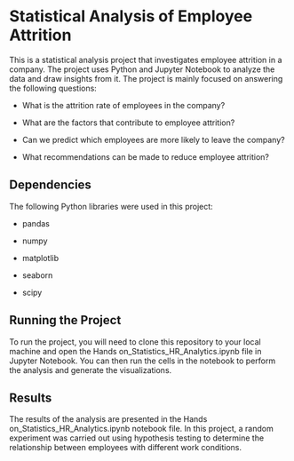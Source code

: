 # Statistical Analysis of Employee Attrition


This is a statistical analysis project that investigates employee attrition in a company. The project uses Python and Jupyter Notebook to analyze the data and draw insights from it. The project is mainly focused on answering the following questions:

- What is the attrition rate of employees in the company?

- What are the factors that contribute to employee attrition?

- Can we predict which employees are more likely to leave the company?

- What recommendations can be made to reduce employee attrition?


## Dependencies

The following Python libraries were used in this project:

- pandas

- numpy

- matplotlib

- seaborn

- scipy

## Running the Project

To run the project, you will need to clone this repository to your local machine and open the Hands on_Statistics_HR_Analytics.ipynb file in Jupyter Notebook. You can then run the cells in the notebook to perform the analysis and generate the visualizations.

## Results

The results of the analysis are presented in the Hands on_Statistics_HR_Analytics.ipynb notebook file. In this project, a random experiment was carried out using hypothesis testing to determine the relationship between employees with different work conditions.



